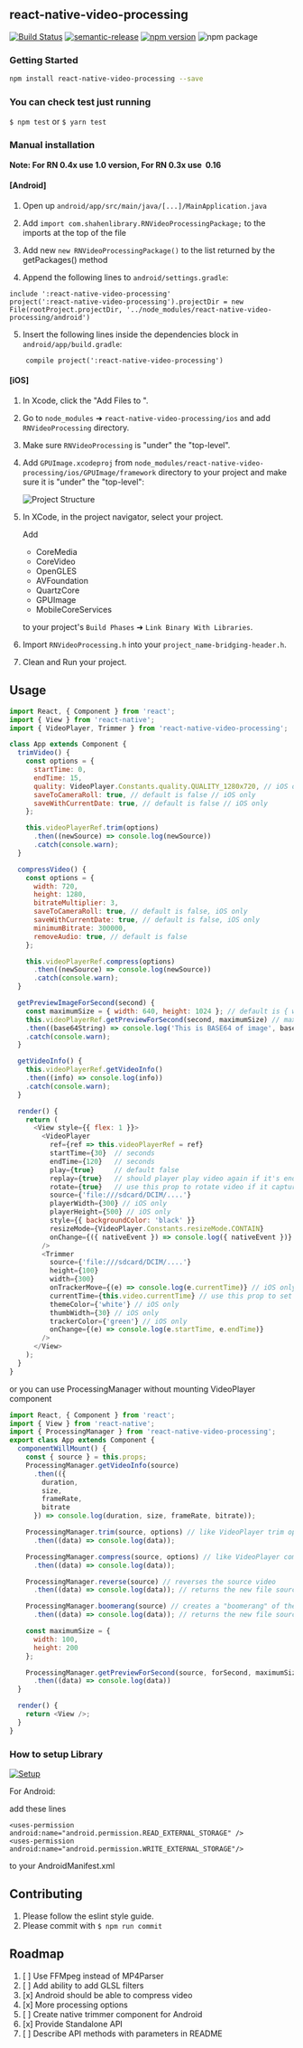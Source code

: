 ## react-native-video-processing

 [![Build Status](https://travis-ci.org/shahen94/react-native-video-processing.svg?branch=master)](https://travis-ci.org/shahen94/react-native-video-processing) [![semantic-release](https://img.shields.io/badge/%20%20%F0%9F%93%A6%F0%9F%9A%80-semantic--release-e10079.svg?style=plastic)](https://github.com/semantic-release/semantic-release) [![npm version](https://badge.fury.io/js/react-native-video-processing.svg)](https://badge.fury.io/js/react-native-video-processing) ![npm package](https://img.shields.io/npm/dm/react-native-video-processing.svg)

### Getting Started
```sh
npm install react-native-video-processing --save
```
### You can check test just running
`$ npm test` or `$ yarn test`

### Manual installation

**Note: For RN 0.4x use 1.0 version, For RN 0.3x use  0.16**
#### [Android]
1. Open up `android/app/src/main/java/[...]/MainApplication.java`

2. Add `import com.shahenlibrary.RNVideoProcessingPackage;` to the imports at the top of the file

3. Add new  `new RNVideoProcessingPackage()`  to the list returned by the getPackages() method

4. Append the following lines to `android/settings.gradle`:
```
include ':react-native-video-processing'
project(':react-native-video-processing').projectDir = new File(rootProject.projectDir, '../node_modules/react-native-video-processing/android')
```

5. Insert the following lines inside the dependencies block in `android/app/build.gradle`:
```
    compile project(':react-native-video-processing')
```

#### [iOS]

1. In Xcode, click the "Add Files to <your-project-name>".
2. Go to `node_modules` ➜ `react-native-video-processing/ios` and add `RNVideoProcessing` directory.
3. Make sure `RNVideoProcessing` is "under" the "top-level".
4. Add `GPUImage.xcodeproj` from `node_modules/react-native-video-processing/ios/GPUImage/framework` directory to your project and make sure it is "under" the "top-level":

    ![Project Structure](readme_assets/project-structure.png)

5. In XCode, in the project navigator, select your project.

   Add
    - CoreMedia
    - CoreVideo
    - OpenGLES
    - AVFoundation
    - QuartzCore
    - GPUImage
    - MobileCoreServices

    to your project's `Build Phases` ➜ `Link Binary With Libraries`.
6. Import `RNVideoProcessing.h` into your `project_name-bridging-header.h`.
7. Clean and Run your project.

## Usage
```javascript
import React, { Component } from 'react';
import { View } from 'react-native';
import { VideoPlayer, Trimmer } from 'react-native-video-processing';

class App extends Component {
  trimVideo() {
    const options = {
      startTime: 0,
      endTime: 15,
      quality: VideoPlayer.Constants.quality.QUALITY_1280x720, // iOS only
      saveToCameraRoll: true, // default is false // iOS only
      saveWithCurrentDate: true, // default is false // iOS only
    };

    this.videoPlayerRef.trim(options)
      .then((newSource) => console.log(newSource))
      .catch(console.warn);
  }

  compressVideo() {
    const options = {
      width: 720,
      height: 1280,
      bitrateMultiplier: 3,
      saveToCameraRoll: true, // default is false, iOS only
      saveWithCurrentDate: true, // default is false, iOS only
      minimumBitrate: 300000,
      removeAudio: true, // default is false
    };

    this.videoPlayerRef.compress(options)
      .then((newSource) => console.log(newSource))
      .catch(console.warn);
  }

  getPreviewImageForSecond(second) {
    const maximumSize = { width: 640, height: 1024 }; // default is { width: 1080, height: 1080 } iOS only
    this.videoPlayerRef.getPreviewForSecond(second, maximumSize) // maximumSize is iOS only
    .then((base64String) => console.log('This is BASE64 of image', base64String))
    .catch(console.warn);
  }

  getVideoInfo() {
    this.videoPlayerRef.getVideoInfo()
    .then((info) => console.log(info))
    .catch(console.warn);
  }

  render() {
    return (
      <View style={{ flex: 1 }}>
        <VideoPlayer
          ref={ref => this.videoPlayerRef = ref}
          startTime={30}  // seconds
          endTime={120}   // seconds
          play={true}     // default false
          replay={true}   // should player play video again if it's ended
          rotate={true}   // use this prop to rotate video if it captured in landscape mode iOS only
          source={'file:///sdcard/DCIM/....'}
          playerWidth={300} // iOS only
          playerHeight={500} // iOS only
          style={{ backgroundColor: 'black' }}
          resizeMode={VideoPlayer.Constants.resizeMode.CONTAIN}
          onChange={({ nativeEvent }) => console.log({ nativeEvent })} // get Current time on every second
        />
        <Trimmer
          source={'file:///sdcard/DCIM/....'}
          height={100}
          width={300}
          onTrackerMove={(e) => console.log(e.currentTime)} // iOS only
          currentTime={this.video.currentTime} // use this prop to set tracker position iOS only
          themeColor={'white'} // iOS only
          thumbWidth={30} // iOS only
          trackerColor={'green'} // iOS only
          onChange={(e) => console.log(e.startTime, e.endTime)}
        />
      </View>            
    );
  }
}
```
or you can use ProcessingManager without mounting VideoPlayer component
```javascript
import React, { Component } from 'react';
import { View } from 'react-native';
import { ProcessingManager } from 'react-native-video-processing';
export class App extends Component {
  componentWillMount() {
    const { source } = this.props;
    ProcessingManager.getVideoInfo(source)
      .then(({
        duration,
        size,
        frameRate,
        bitrate
      }) => console.log(duration, size, frameRate, bitrate));

    ProcessingManager.trim(source, options) // like VideoPlayer trim options
      .then((data) => console.log(data));

    ProcessingManager.compress(source, options) // like VideoPlayer compress options
      .then((data) => console.log(data));

    ProcessingManager.reverse(source) // reverses the source video
      .then((data) => console.log(data)); // returns the new file source

    ProcessingManager.boomerang(source) // creates a "boomerang" of the surce video (plays forward then plays backwards)
      .then((data) => console.log(data)); // returns the new file source

    const maximumSize = {
      width: 100,
      height: 200
    };

    ProcessingManager.getPreviewForSecond(source, forSecond, maximumSize)
      .then((data) => console.log(data))
  }

  render() {
    return <View />;
  }
}
```

### How to setup Library
[![Setup](https://img.youtube.com/vi/HRjgeT6NQJM/0.jpg)](https://youtu.be/HRjgeT6NQJM)

For Android:

add these lines
```
<uses-permission android:name="android.permission.READ_EXTERNAL_STORAGE" />
<uses-permission android:name="android.permission.WRITE_EXTERNAL_STORAGE"/>
```

to your AndroidManifest.xml

## Contributing

1. Please follow the eslint style guide.
2. Please commit with `$ npm run commit`

## Roadmap
1.  [ ] Use FFMpeg instead of MP4Parser
2.  [ ] Add ability to add GLSL filters
3.  [x] Android should be able to compress video
4.  [x] More processing options
5.  [ ] Create native trimmer component for Android
6.  [x] Provide Standalone API
7.  [ ] Describe API methods with parameters in README
